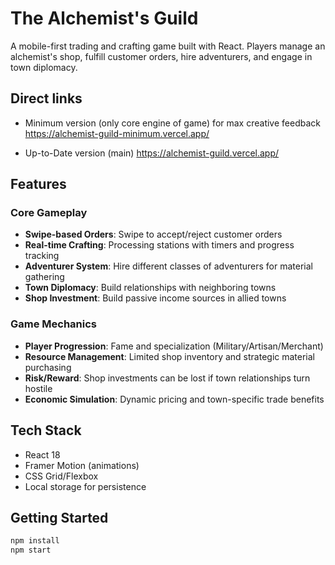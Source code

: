 # The Alchemist's Guild

A mobile-first trading and crafting game built with React. Players manage an alchemist's shop, fulfill customer orders, hire adventurers, and engage in town diplomacy.

## Direct links
- Minimum version (only core engine of game) for max creative feedback
https://alchemist-guild-minimum.vercel.app/

- Up-to-Date version (main)
https://alchemist-guild.vercel.app/

## Features

### Core Gameplay
- **Swipe-based Orders**: Swipe to accept/reject customer orders
- **Real-time Crafting**: Processing stations with timers and progress tracking
- **Adventurer System**: Hire different classes of adventurers for material gathering
- **Town Diplomacy**: Build relationships with neighboring towns
- **Shop Investment**: Build passive income sources in allied towns

### Game Mechanics
- **Player Progression**: Fame and specialization (Military/Artisan/Merchant)
- **Resource Management**: Limited shop inventory and strategic material purchasing
- **Risk/Reward**: Shop investments can be lost if town relationships turn hostile
- **Economic Simulation**: Dynamic pricing and town-specific trade benefits

## Tech Stack
- React 18
- Framer Motion (animations)
- CSS Grid/Flexbox
- Local storage for persistence

## Getting Started

```bash
npm install
npm start

